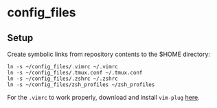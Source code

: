 # config\_files

## Setup

Create symbolic links from repository contents to the $HOME directory:

```
ln -s ~/config_files/.vimrc ~/.vimrc
ln -s ~/config_files/.tmux.conf ~/.tmux.conf
ln -s ~/config_files/.zshrc ~/.zshrc
ln -s ~/config_files/zsh_profiles ~/zsh_profiles
```

For the `.vimrc` to work properly, download and install `vim-plug` [here](https://github.com/junegunn/vim-plug).


